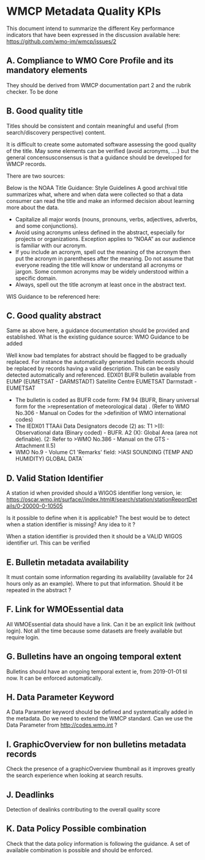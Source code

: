 # WMCP Metadata Quality KPIs

This document intend to summarize the different Key performance indicators that have been expressed in the discussion available here: https://github.com/wmo-im/wmcp/issues/2

## A. Compliance to WMO Core Profile and its mandatory elements

They should be derived from WMCP documentation part 2 and the rubrik checker.
To be done

## B.	Good quality title

Titles should be consistent and contain meaningful and useful (from search/discovery perspective) content.

It is difficult to create some automated software assessing the good quality of the title.
May some elements can be verified (avoid acronyms, ….) but the general concensusconsensus is that a guidance should be developed for WMCP records.

There are two sources:

Below is the NOAA Title Guidance:
Style Guidelines
A good archival title summarizes what, where and when data were collected so that a data consumer can read the title and make an informed decision about learning more about the data.

- Capitalize all major words (nouns, pronouns, verbs, adjectives, adverbs, and some conjunctions).
- Avoid using acronyms unless defined in the abstract, especially for projects or organizations. Exception applies to “NOAA” as our audience is familiar with our acronym.
- If you include an acronym, spell out the meaning of the acronym then put the acronym in parentheses after the meaning. Do not assume that everyone reading the title will know or understand all acronyms or jargon. Some common acronyms may be widely understood within a specific domain.
- Always, spell out the title acronym at least once in the abstract text.

WIS Guidance to be referenced here:

## C.	Good quality abstract

Same as above here, a guidance documentation should be provided and established.
What is the existing guidance source: WMO Guidance to be added

Well know bad templates for abstract should be flagged to be gradually replaced.
For instance the automatically generated bulletin records should be replaced by records having a valid description. This can be easily detected automatically and referenced.
EDX01 BUFR bulletin available from EUMP (EUMETSAT - DARMSTADT)
Satellite Centre EUMETSAT Darmstadt - EUMETSAT
- The bulletin is coded as BUFR code form: FM 94 (BUFR, Binary universal form for the >representation of meteorological data) . (Refer to WMO No.306 - Manual on Codes for the >definition of WMO international codes)
- The IEDX01 TTAAii Data Designators decode (2) as: T1 >(I): Observational data (Binary coded) - BUFR. A2 (X): Global Area (area not definable). (2: Refer to >WMO No.386 - Manual on the GTS - Attachment II.5)
- WMO No.9 - Volume C1 'Remarks' field: >IASI SOUNDING (TEMP AND HUMIDITY) GLOBAL DATA`


## D.	Valid Station Identifier
A station id when provided should a WIGOS identifier long version, ie: https://oscar.wmo.int/surface//index.html#/search/station/stationReportDetails/0-20000-0-10505

Is it possible to define when it is applicable? The best would be to detect when a station identifier is missing? Any idea to it ?

When a station identifier is provided then it should be a VALID WIGOS identifier url. This can be verified

## E.	Bulletin metadata availability

It must contain some information regarding its availability (available for 24 hours only as an example).
Where to put that information. Should it be repeated in the abstract ?

## F.	Link for WMOEssential data
All WMOEssential data should have a link. Can it be an explicit link (without login).
Not all the time because some datasets are freely available but require login.

## G.	Bulletins have an ongoing temporal extent
Bulletins should have an ongoing temporal extent ie, from 2019-01-01 til now.
It can be enforced automatically.

## H.	Data Parameter Keyword

A Data Parameter keyword should be defined and systematically added in the metadata.
Do we need to extend the WMCP standard.
Can we use the Data Parameter from  http://codes.wmo.int ?

## I.	GraphicOverview for non bulletins metadata records

Check the presence of a graphicOverview thumbnail as it improves greatly the search experience when looking at search results.

## J.	Deadlinks
Detection of dealinks contributing to the overall quality score

## K.	Data Policy Possible combination

Check that the data policy information is following the guidance. A set of available combination is possible and should be enforced.
